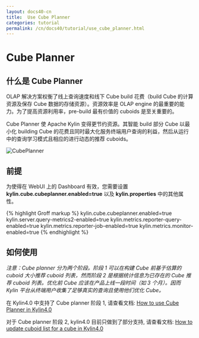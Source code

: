 ```yaml
---
layout: docs40-cn
title:  Use Cube Planner
categories: tutorial
permalink: /cn/docs40/tutorial/use_cube_planner.html
---
```


# Cube Planner

## 什么是 Cube Planner

OLAP 解决方案权衡了线上查询速度和线下 Cube build 花费（build Cube 的计算资源及保存 Cube 数据的存储资源）。资源效率是 OLAP engine 的最重要的能力。为了提高资源利用率，pre-build 最有价值的 cuboids 是至关重要的。

Cube Planner 使 Apache Kylin 变得更节约资源。其智能 build 部分 Cube 以最小化 building Cube 的花费且同时最大化服务终端用户查询的利益，然后从运行中的查询学习模式且相应的进行动态的推荐 cuboids。 

![CubePlanner](/images/CubePlanner/CubePlanner.png)

## 前提

为使得在 WebUI 上的 Dashboard 有效，您需要设置 **kylin.cube.cubeplanner.enabled=true** 以及 **kylin.properties** 中的其他属性。


{% highlight Groff markup %}
kylin.cube.cubeplanner.enabled=true
kylin.server.query-metrics2-enabled=true
kylin.metrics.reporter-query-enabled=true
kylin.metrics.reporter-job-enabled=true
kylin.metrics.monitor-enabled=true
{% endhighlight %}

## 如何使用

*注意：Cube planner 分为两个阶段。阶段 1 可以在构建 Cube 前基于估算的 cuboid 大小推荐 cuboid 列表，然而阶段 2 是根据统计信息为已存在的 Cube 推荐 cuboid 列表。优化前 Cube 应该在产品上线一段时间（如 3 个月）。因而 Kylin 平台从终端用户收集了足够真实的查询且使用他们优化 Cube。*  

在 Kylin4.0 中支持了 Cube planner 阶段 1, 请查看文档: [How to use Cube Planner in Kylin4.0](https://cwiki.apache.org/confluence/display/KYLIN/How+to+use+Cube+Planner+in+Kylin+4)

对于 Cube planner 阶段 2, kylin4.0 目前只做到了部分支持, 请查看文档: [How to update cuboid list for a cube in Kylin4.0](https://cwiki.apache.org/confluence/display/KYLIN/How+to+update+cuboid+list+for+a+cube)


